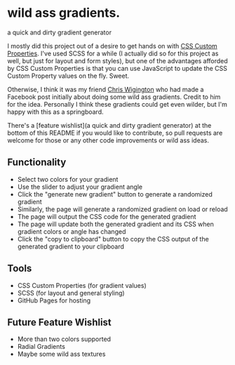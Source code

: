 # wild ass gradients.

a quick and dirty gradient generator


I mostly did this project out of a desire to get hands on with [CSS Custom Properties](https://developer.mozilla.org/en-US/docs/Web/CSS/Using_CSS_custom_properties). I've used SCSS for a while (I actually did so for this project as well, but just for layout and form styles), but one of the advantages afforded by CSS Custom Properties is that you can use JavaScript to update the CSS Custom Property values on the fly. Sweet.


Otherwise, I think it was my friend [Chris Wigington](https://github.com/chriswigington) who had made a Facebook post initially about doing some wild ass gradients. Credit to him for the idea. Personally I think these gradients could get even wilder, but I'm happy with this as a springboard.


There's a [feature wishlist](a quick and dirty gradient generator) at the bottom of this README if you would like to contribute, so pull requests are welcome for those or any other code improvements or wild ass ideas.


## Functionality

- Select two colors for your gradient
- Use the slider to adjust your gradient angle
- Click the "generate new gradient" button to generate a randomized gradient
- Similarly, the page will generate a randomized gradient on load or reload
- The page will output the CSS code for the generated gradient
- The page will update both the generated gradient and its CSS when gradient colors or angle has changed
- Click the "copy to clipboard" button to copy the CSS output of the generated gradient to your clipboard


## Tools

- CSS Custom Properties (for gradient values)
- SCSS (for layout and general styling)
- GitHub Pages for hosting


## Future Feature Wishlist

- More than two colors supported
- Radial Gradients
- Maybe some wild ass textures